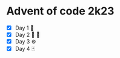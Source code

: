 # Advent of code 2k23

* [X] Day 1 :rocket:
* [X] Day 2 :large_blue_diamond: :large_orange_diamond:
* [X] Day 3 :gear:
* [X] Day 4 :black_joker:
